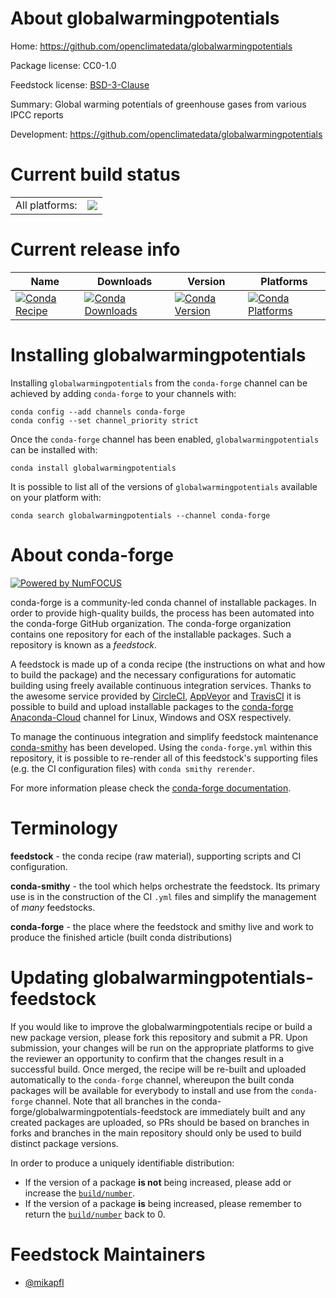 About globalwarmingpotentials
=============================

Home: https://github.com/openclimatedata/globalwarmingpotentials

Package license: CC0-1.0

Feedstock license: [BSD-3-Clause](https://github.com/conda-forge/globalwarmingpotentials-feedstock/blob/main/LICENSE.txt)

Summary: Global warming potentials of greenhouse gases from various IPCC reports

Development: https://github.com/openclimatedata/globalwarmingpotentials

Current build status
====================


<table><tr><td>All platforms:</td>
    <td>
      <a href="https://dev.azure.com/conda-forge/feedstock-builds/_build/latest?definitionId=14802&branchName=main">
        <img src="https://dev.azure.com/conda-forge/feedstock-builds/_apis/build/status/globalwarmingpotentials-feedstock?branchName=main">
      </a>
    </td>
  </tr>
</table>

Current release info
====================

| Name | Downloads | Version | Platforms |
| --- | --- | --- | --- |
| [![Conda Recipe](https://img.shields.io/badge/recipe-globalwarmingpotentials-green.svg)](https://anaconda.org/conda-forge/globalwarmingpotentials) | [![Conda Downloads](https://img.shields.io/conda/dn/conda-forge/globalwarmingpotentials.svg)](https://anaconda.org/conda-forge/globalwarmingpotentials) | [![Conda Version](https://img.shields.io/conda/vn/conda-forge/globalwarmingpotentials.svg)](https://anaconda.org/conda-forge/globalwarmingpotentials) | [![Conda Platforms](https://img.shields.io/conda/pn/conda-forge/globalwarmingpotentials.svg)](https://anaconda.org/conda-forge/globalwarmingpotentials) |

Installing globalwarmingpotentials
==================================

Installing `globalwarmingpotentials` from the `conda-forge` channel can be achieved by adding `conda-forge` to your channels with:

```
conda config --add channels conda-forge
conda config --set channel_priority strict
```

Once the `conda-forge` channel has been enabled, `globalwarmingpotentials` can be installed with:

```
conda install globalwarmingpotentials
```

It is possible to list all of the versions of `globalwarmingpotentials` available on your platform with:

```
conda search globalwarmingpotentials --channel conda-forge
```


About conda-forge
=================

[![Powered by
NumFOCUS](https://img.shields.io/badge/powered%20by-NumFOCUS-orange.svg?style=flat&colorA=E1523D&colorB=007D8A)](https://numfocus.org)

conda-forge is a community-led conda channel of installable packages.
In order to provide high-quality builds, the process has been automated into the
conda-forge GitHub organization. The conda-forge organization contains one repository
for each of the installable packages. Such a repository is known as a *feedstock*.

A feedstock is made up of a conda recipe (the instructions on what and how to build
the package) and the necessary configurations for automatic building using freely
available continuous integration services. Thanks to the awesome service provided by
[CircleCI](https://circleci.com/), [AppVeyor](https://www.appveyor.com/)
and [TravisCI](https://travis-ci.com/) it is possible to build and upload installable
packages to the [conda-forge](https://anaconda.org/conda-forge)
[Anaconda-Cloud](https://anaconda.org/) channel for Linux, Windows and OSX respectively.

To manage the continuous integration and simplify feedstock maintenance
[conda-smithy](https://github.com/conda-forge/conda-smithy) has been developed.
Using the ``conda-forge.yml`` within this repository, it is possible to re-render all of
this feedstock's supporting files (e.g. the CI configuration files) with ``conda smithy rerender``.

For more information please check the [conda-forge documentation](https://conda-forge.org/docs/).

Terminology
===========

**feedstock** - the conda recipe (raw material), supporting scripts and CI configuration.

**conda-smithy** - the tool which helps orchestrate the feedstock.
                   Its primary use is in the construction of the CI ``.yml`` files
                   and simplify the management of *many* feedstocks.

**conda-forge** - the place where the feedstock and smithy live and work to
                  produce the finished article (built conda distributions)


Updating globalwarmingpotentials-feedstock
==========================================

If you would like to improve the globalwarmingpotentials recipe or build a new
package version, please fork this repository and submit a PR. Upon submission,
your changes will be run on the appropriate platforms to give the reviewer an
opportunity to confirm that the changes result in a successful build. Once
merged, the recipe will be re-built and uploaded automatically to the
`conda-forge` channel, whereupon the built conda packages will be available for
everybody to install and use from the `conda-forge` channel.
Note that all branches in the conda-forge/globalwarmingpotentials-feedstock are
immediately built and any created packages are uploaded, so PRs should be based
on branches in forks and branches in the main repository should only be used to
build distinct package versions.

In order to produce a uniquely identifiable distribution:
 * If the version of a package **is not** being increased, please add or increase
   the [``build/number``](https://docs.conda.io/projects/conda-build/en/latest/resources/define-metadata.html#build-number-and-string).
 * If the version of a package **is** being increased, please remember to return
   the [``build/number``](https://docs.conda.io/projects/conda-build/en/latest/resources/define-metadata.html#build-number-and-string)
   back to 0.

Feedstock Maintainers
=====================

* [@mikapfl](https://github.com/mikapfl/)

